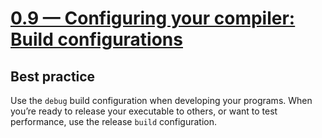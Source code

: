 # [0.9 — Configuring your compiler: Build configurations](https://www.learncpp.com/cpp-tutorial/configuring-your-compiler-build-configurations/)

## Best practice

Use the `debug` build configuration when developing your programs.
When you’re ready to release your executable to others, or want to test performance, use the release `build` configuration.
